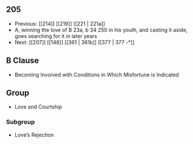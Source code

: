 ## 205
- Previous: [[214]] [[219]] [[221 | 221a]] 
- A, winning the love of B 23a, b 34 250 in his youth, and casting it aside, goes searching for it in later years
- Next: [[207]] [[148]] [[361 | 361b]] [[377 | 377 -*]] 

## B Clause
- Becoming Invoived with Conditions in Which Misfortune is Indicated

## Group
- Love and Courtship

### Subgroup
- Love’s Rejection

